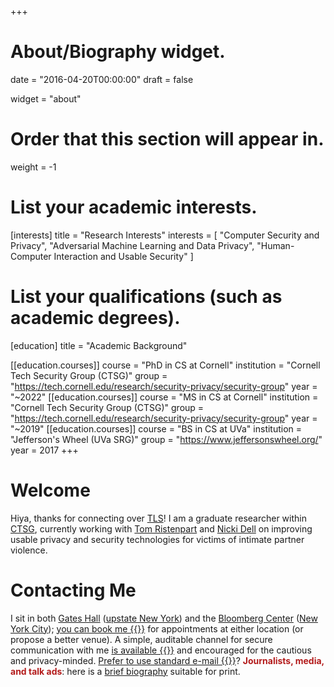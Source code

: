 +++
# About/Biography widget.

date = "2016-04-20T00:00:00"
draft = false

widget = "about"

# Order that this section will appear in.
weight = -1

# List your academic interests.
[interests]
  title = "Research Interests"
  interests = [
    "Computer Security and Privacy",
    "Adversarial Machine Learning and Data Privacy",
    "Human-Computer Interaction and Usable Security"
  ]

# List your qualifications (such as academic degrees).
[education]
  title = "Academic Background"

[[education.courses]]
  course = "PhD in CS at Cornell"
  institution = "Cornell Tech Security Group (CTSG)"
  group = "https://tech.cornell.edu/research/security-privacy/security-group"
  year = "~2022"
[[education.courses]]
  course = "MS in CS at Cornell"
  institution = "Cornell Tech Security Group (CTSG)"
  group = "https://tech.cornell.edu/research/security-privacy/security-group"
  year = "~2019"
[[education.courses]]
  course = "BS in CS at UVa"
  institution = "Jefferson's Wheel (UVa SRG)"
  group = "https://www.jeffersonswheel.org/"
  year = 2017
+++

# Welcome
Hiya, thanks for connecting over [TLS](https://tlseminar.github.io/tls-future/)!
I am a graduate researcher within [CTSG](https://tech.cornell.edu/research/security-privacy/security-group), currently working with [Tom Ristenpart](https://rist.tech.cornell.edu) and
[Nicki Dell](http://nixdell.com) on improving usable privacy and security technologies for victims of
intimate partner violence. 

<!--
*"We are mirrors whose brightness is wholly derived from the sun that shines upon
us."* - C.S. Lewis
-->

# Contacting Me
I sit in both [Gates
Hall](https://blogs.cornell.edu/gateshall/) ([upstate New
York](https://www.cs.cornell.edu/information/ithaca)) and 
the [Bloomberg Center](https://tech.cornell.edu/campus/bloomberg-center) ([New York City](https://tech.cornell.edu)); [you can book
me {{<fa book>}}](https://havron.youcanbook.me) for appointments at either
location (or propose a better venue).
A simple, auditable channel for secure communication with me [is available {{<fa
key>}}](https://keybase.io/samh) and encouraged for the cautious and privacy-minded.
[Prefer to use standard e-mail {{<fa envelope>}}](/email/)? __<span style="color:#B31B1B">Journalists, media, and talk ads</span>__: here is a [brief biography](/bio/) suitable for print.

<!--
Any URL that looks like "www.bagend.hobbiton.shire/~gandalf" generally admits
"gandalf@bagend.hobbiton.shire" as an email address. 
Mine is my UNIX username at [this page's
domain](https://www.cs.cornell.edu/~havron/).
-->
